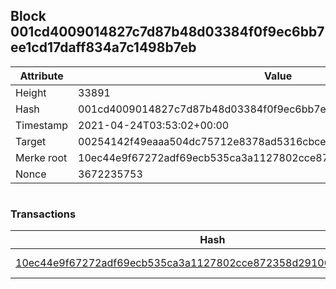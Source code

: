 ## Block 001cd4009014827c7d87b48d03384f0f9ec6bb7ee1cd17daff834a7c1498b7eb

Attribute | Value
--- | ---
Height | 33891
Hash | 001cd4009014827c7d87b48d03384f0f9ec6bb7ee1cd17daff834a7c1498b7eb
Timestamp | 2021-04-24T03:53:02+00:00
Target | 00254142f49eaaa504dc75712e8378ad5316cbcead634704b3734b6271167cc4
Merke root | 10ec44e9f67272adf69ecb535ca3a1127802cce872358d2910023b536dcfd30b
Nonce | 3672235753

```

```

### Transactions

Hash | Amount
--- | ---
[10ec44e9f67272adf69ecb535ca3a1127802cce872358d2910023b536dcfd30b](10ec44e9f67272adf69ecb535ca3a1127802cce872358d2910023b536dcfd30b.md) | 10.00000000 SKEPTI 
